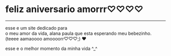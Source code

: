 <!DOCTYPE html>
<html>
  <html lang="pt-br">
<head>
  <meta charset="utf-8" >
   <meta name= "viewport"
    content="width=device-scale=1.0">
  <title>meu primeiro amorrr♡♡</title> 
</head>
<body>
  
  <h1>feliz aniversario amorrr♡♡♡♡</h1>
  <hr>
  <p>esse e um site dedicado para<br>o meu amor da vida, alana paula que
    esta esperando meu bebezinho.
   (teeee aamaoooo amoooorr♡♡♡;)
    &#x2764;
  </p> <!--)jekdowj-->
  <p>esse e o melhor momento da minha vida ^_^</p>
</body>
</html>
